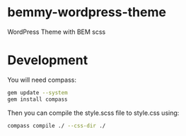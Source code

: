 # bemmy-wordpress-theme
WordPress Theme with BEM scss

# Development

You will need compass:

```sh
gem update --system
gem install compass
```

Then you can compile the style.scss file to style.css using:

```sh
compass compile ./ --css-dir ./
```